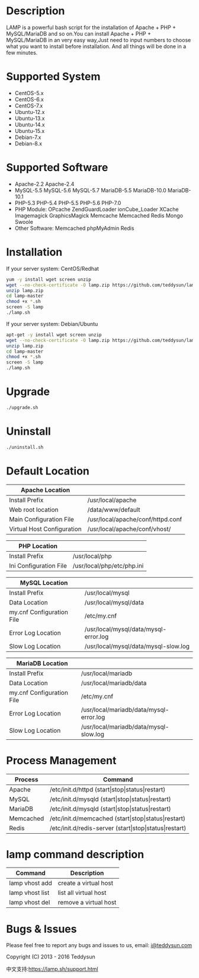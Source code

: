 Description
===========
LAMP is a powerful bash script for the installation of Apache + PHP + MySQL/MariaDB and so on.You can install Apache + PHP + MySQL/MariaDB in an very easy way,Just need to input numbers to choose what you want to install before installation. And all things will be done in a few minutes.

Supported System
===============
* CentOS-5.x
* CentOS-6.x
* CentOS-7.x
* Ubuntu-12.x
* Ubuntu-13.x
* Ubuntu-14.x
* Ubuntu-15.x
* Debian-7.x
* Debian-8.x

Supported Software
==================
* Apache-2.2 Apache-2.4
* MySQL-5.5 MySQL-5.6 MySQL-5.7 MariaDB-5.5 MariaDB-10.0 MariaDB-10.1
* PHP-5.3 PHP-5.4 PHP-5.5 PHP-5.6 PHP-7.0
* PHP Module: OPcache ZendGuardLoader ionCube_Loader XCache Imagemagick GraphicsMagick Memcache Memcached Redis Mongo Swoole
* Other Software: Memcached phpMyAdmin Redis

Installation
============
If your server system: CentOS/Redhat
```bash
yum -y install wget screen unzip
wget --no-check-certificate -O lamp.zip https://github.com/teddysun/lamp/archive/master.zip
unzip lamp.zip
cd lamp-master
chmod +x *.sh
screen -S lamp
./lamp.sh
```
If your server system: Debian/Ubuntu
```bash
apt-get -y install wget screen unzip
wget --no-check-certificate -O lamp.zip https://github.com/teddysun/lamp/archive/master.zip
unzip lamp.zip
cd lamp-master
chmod +x *.sh
screen -S lamp
./lamp.sh
```

Upgrade
============
```bash
./upgrade.sh
```

Uninstall
============
```bash
./uninstall.sh
```

Default Location
=============================
| Apache Location            |                                         |
|----------------------------|-----------------------------------------|
| Install Prefix             | /usr/local/apache                       |
| Web root location          | /data/www/default                       |
| Main Configuration File    | /usr/local/apache/conf/httpd.conf       |
| Virtual Host Configuration | /usr/local/apache/conf/vhost/           |

| PHP Location               |                                         |
|----------------------------|-----------------------------------------|
| Install Prefix             | /usr/local/php                          |
| Ini Configuration File     | /usr/local/php/etc/php.ini              |

| MySQL Location             |                                         |
|----------------------------|-----------------------------------------|
| Install Prefix             | /usr/local/mysql                        |
| Data Location              | /usr/local/mysql/data                   |
| my.cnf Configuration File  | /etc/my.cnf                             |
| Error Log Location         | /usr/local/mysql/data/mysql-error.log   |
| Slow Log Location          | /usr/local/mysql/data/mysql-slow.log    |

| MariaDB Location           |                                         |
|----------------------------|-----------------------------------------|
| Install Prefix             | /usr/local/mariadb                      |
| Data Location              | /usr/local/mariadb/data                 |
| my.cnf Configuration File  | /etc/my.cnf                             |
| Error Log Location         | /usr/local/mariadb/data/mysql-error.log |
| Slow Log Location          | /usr/local/mariadb/data/mysql-slow.log  |

Process Management
==================
| Process    | Command                                                 |
|------------|---------------------------------------------------------|
| Apache     | /etc/init.d/httpd  (start\|stop\|status\|restart)       |
| MySQL      | /etc/init.d/mysqld (start\|stop\|status\|restart)       |
| MariaDB    | /etc/init.d/mysqld (start\|stop\|status\|restart)       |
| Memcached  | /etc/init.d/memcached (start\|stop\|status\|restart)    |
| Redis      | /etc/init.d/redis-server (start\|stop\|status\|restart) |

lamp command description
=======================
| Command          | Description                     |
|------------------|---------------------------------|
| lamp vhost add   | create a virtual host           |
| lamp vhost list  | list all virtual host           |
| lamp vhost del   | remove a virtual host           |

Bugs & Issues
=============
Please feel free to report any bugs and issues to us, email: i@teddysun.com

Copyright (C) 2013 - 2016 Teddysun

中文支持:https://lamp.sh/support.html
